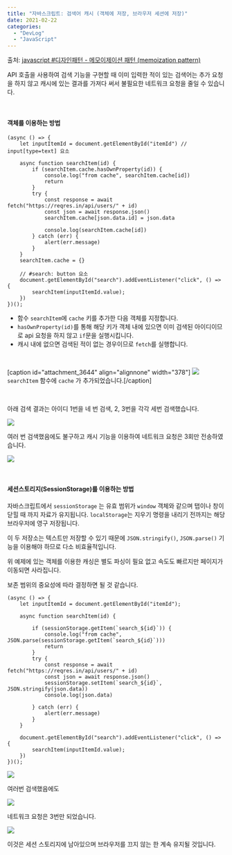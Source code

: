 ```yaml
---
title: "자바스크립트: 검색어 캐시 (객체에 저장, 브라우저 세션에 저장)"
date: 2021-02-22
categories: 
  - "DevLog"
  - "JavaScript"
---
```


출처: [javascript #디자인패턴 - 메모이제이션 패턴 (memoization pattern)](https://simuing.tistory.com/entry/javascript-디자인패턴-메모이제이션-패턴-memoization-pattern)

API 호출을 사용하여 검색 기능을 구현할 때 이미 입력한 적이 있는 검색어는 추가 요청을 하지 않고 캐시에 있는 결과를 가져다 써서 불필요한 네트워크 요청을 줄일 수 있습니다.

 

#### **객체를 이용하는 방법**

```
(async () => {
    let inputItemId = document.getElementById("itemId") // input[type=text] 요소

    async function searchItem(id) {
        if (searchItem.cache.hasOwnProperty(id)) {
            console.log("from cache", searchItem.cache[id])
            return
        }
        try {
            const response = await fetch("https://reqres.in/api/users/" + id)
            const json = await response.json()
            searchItem.cache[json.data.id] = json.data

            console.log(searchItem.cache[id])
        } catch (err) {
            alert(err.message)
        }
    }
    searchItem.cache = {}

    // #search: button 요소
    document.getElementById("search").addEventListener("click", () => {
        searchItem(inputItemId.value);
    })
})();
```

- 함수 `searchItem`에 `cache` 키를 추가한 다음 객체를 지정합니다.
- `hasOwnProperty(id)`를 통해 해당 키가 객체 내에 있으면 이미 검색된 아이디이므로 api 요청을 하지 않고 `if`문을 실행시킵니다.
- 캐시 내에 없으면 검색된 적이 없는 경우이므로 `fetch`를 실행합니다.

 

\[caption id="attachment\_3644" align="alignnone" width="378"\] ![](/assets/img/wp-content/uploads/2021/02/스크린샷-2021-02-23-오전-12.50.10.png) `searchItem` 함수에 `cache` 가 추가되었습니다.\[/caption\]

 

아래 검색 결과는 아이디 1번을 네 번 검색, 2, 3번을 각각 세번 검색했습니다.

 ![](/assets/img/wp-content/uploads/2021/02/-2021-02-23-오전-12.51.58-e1614009147553.png)

여러 번 검색했음에도 불구하고 캐시 기능을 이용하여 네트워크 요청은 3회만 전송하였습니다.

 ![](/assets/img/wp-content/uploads/2021/02/스크린샷-2021-02-23-오전-12.53.04.png)

 

#### **세션스토리지(SessionStorage)를 이용하는 방법**

자바스크립트에서 `sessionStorage` 는 유효 범위가 `window` 객체와 같으며 탭이나 창이 닫힐 때 까지 자료가 유지됩니다. `localStorage`는 지우기 명령을 내리기 전까지는 해당 브라우저에 영구 저장됩니다.

이 두 저장소는 텍스트만 저장할 수 있기 때문에 `JSON.stringify()`, `JSON.parse()` 기능을 이용해야 하므로 다소 비효율적입니다.

위 예제에 있는 객체를 이용한 캐싱은 별도 파싱이 필요 없고 속도도 빠르지만 페이지가 이동되면 사라집니다.

보존 범위의 중요성에 따라 결정하면 될 것 같습니다.

```
(async () => {
    let inputItemId = document.getElementById("itemId");

    async function searchItem(id) {
        
        if (sessionStorage.getItem(`search_${id}`)) {
            console.log("from cache", JSON.parse(sessionStorage.getItem(`search_${id}`)))
            return
        }
        try {
            const response = await fetch("https://reqres.in/api/users/" + id)
            const json = await response.json()
            sessionStorage.setItem(`search_${id}`, JSON.stringify(json.data))
            console.log(json.data)

        } catch (err) {
            alert(err.message)
        }
    }
    
    document.getElementById("search").addEventListener("click", () => {
        searchItem(inputItemId.value);
    })
})();
```

 ![](/assets/img/wp-content/uploads/2021/02/-2021-02-23-오전-1.06.29-e1614010011921.png)

여러번 검색했음에도

 ![](/assets/img/wp-content/uploads/2021/02/스크린샷-2021-02-23-오전-1.07.15.png)

네트워크 요청은 3번만 되었습니다.

 ![](/assets/img/wp-content/uploads/2021/02/스크린샷-2021-02-23-오전-1.08.57.png)

이것은 세션 스토리지에 남아있으며 브라우저를 끄지 않는 한 계속 유지될 것입니다.
